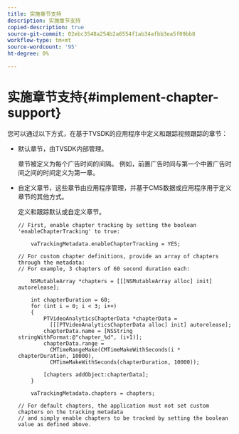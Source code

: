 ```yaml
---
title: 实施章节支持
description: 实施章节支持
copied-description: true
source-git-commit: 02ebc3548a254b2a6554f1ab34afbb3ea5f09bb8
workflow-type: tm+mt
source-wordcount: '95'
ht-degree: 0%

---
```


# 实施章节支持{#implement-chapter-support}

您可以通过以下方式，在基于TVSDK的应用程序中定义和跟踪视频跟踪的章节：

* 默认章节，由TVSDK内部管理。

  章节被定义为每个广告时间的间隔。 例如，前置广告时间与第一个中置广告时间之间的时间定义为第一章。
* 自定义章节，这些章节由应用程序管理，并基于CMS数据或应用程序用于定义章节的其他方式。

  定义和跟踪默认或自定义章节。

  ```
  // First, enable chapter tracking by setting the boolean 'enableChapterTracking' to true: 
  
      vaTrackingMetadata.enableChapterTracking = YES; 
  
  // For custom chapter definitions, provide an array of chapters through the metadata:  
  // For example, 3 chapters of 60 second duration each: 
  
      NSMutableArray *chapters = [[[NSMutableArray alloc] init] autorelease]; 
  
      int chapterDuration = 60; 
      for (int i = 0; i < 3; i++) 
      { 
          PTVideoAnalyticsChapterData *chapterData =  
            [[[PTVideoAnalyticsChapterData alloc] init] autorelease]; 
          chapterData.name = [NSString stringWithFormat:@"chapter_%d", (i+1)]; 
          chapterData.range =  
            CMTimeRangeMake(CMTimeMakeWithSeconds(i * chapterDuration, 10000),  
            CMTimeMakeWithSeconds(chapterDuration, 10000)); 
  
          [chapters addObject:chapterData]; 
      } 
  
      vaTrackingMetadata.chapters = chapters; 
  
  // For default chapters, the application must not set custom chapters on the tracking metadata  
  // and simply enable chapters to be tracked by setting the boolean value as defined above.
  ```
